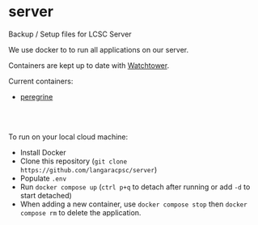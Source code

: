 # server
Backup / Setup files for LCSC Server

We use docker to to run all applications on our server.

Containers are kept up to date with [Watchtower](https://containrrr.dev/watchtower/).

Current containers:
- [peregrine](https://github.com/langaracpsc/peregrine)


<br>
<br>


To run on your local cloud machine: 
- Install Docker
- Clone this repository (`git clone https://github.com/langaracpsc/server`)
- Populate `.env`
- Run `docker compose up` (`ctrl p+q` to detach after running or add `-d` to start detached)
- When adding a new container, use `docker compose stop` then `docker compose rm` to delete the application.
